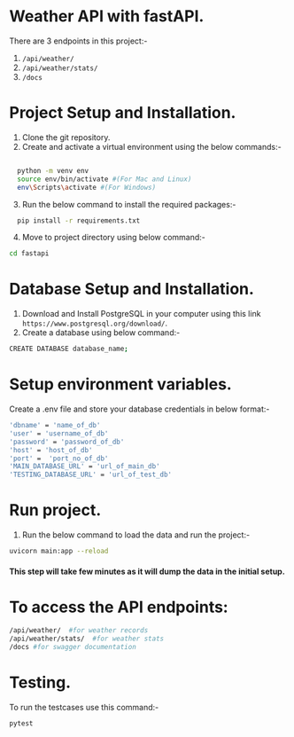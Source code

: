 # Weather API with fastAPI.
There are 3 endpoints in this project:-
  1. `/api/weather/`
  2. `/api/weather/stats/`
  3. `/docs`

# Project Setup and Installation.
1. Clone the git repository.
2. Create and activate a virtual environment using the below commands:-
```bash

  python -m venv env
  source env/bin/activate #(For Mac and Linux)
  env\Scripts\activate #(For Windows)

```


3. Run the below command to install the required packages:-
```bash 
  pip install -r requirements.txt
  ```
4. Move to project directory using below command:-
```bash
cd fastapi
```

# Database Setup and Installation.
1. Download and Install PostgreSQL in your computer using this link `https://www.postgresql.org/download/`.
2. Create a database using below command:-
```bash
CREATE DATABASE database_name;
```

# Setup environment variables.
Create a .env file and store your database credentials in below format:-
```bash
'dbname' = 'name_of_db'
'user' = 'username_of_db'
'password' = 'password_of_db'
'host' = 'host_of_db'
'port' =  'port_no_of_db'
'MAIN_DATABASE_URL' = 'url_of_main_db'
'TESTING_DATABASE_URL' = 'url_of_test_db'
 ```

# Run project.
1. Run the below command to load the data and run the project:-
```bash
uvicorn main:app --reload
```
#### This step will take few minutes as it will dump the data in the initial setup.

# To access the API endpoints:
```bash
/api/weather/  #for weather records
/api/weather/stats/  #for weather stats
/docs #for swagger documentation
```
# Testing.
To run the testcases use this command:-
```bash
pytest
```
